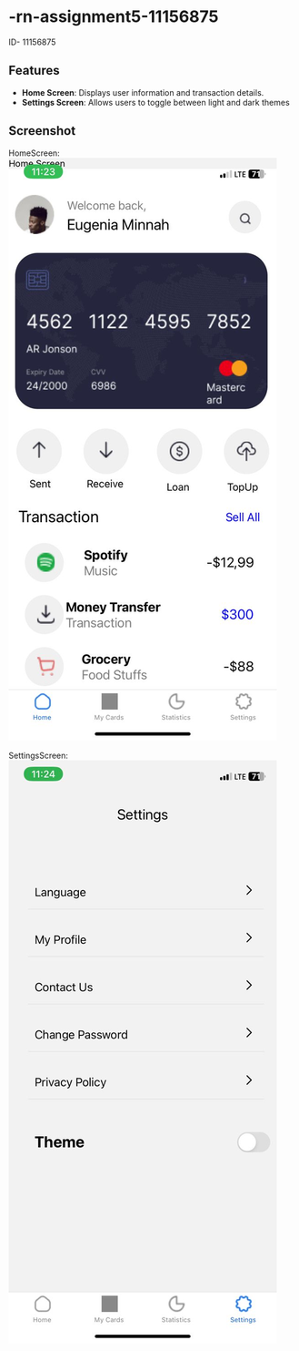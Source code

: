 # -rn-assignment5-11156875
ID- 11156875
## Features
- **Home Screen**: Displays user information and transaction details.
- **Settings Screen**: Allows users to toggle between light and dark themes

## Screenshot
HomeScreen:
![HomeScreen](my-project/assets/homescreen.png.jpg)

SettingsScreen:
![SettingsScreen](my-project/assets/settingsScreen.jpg)